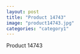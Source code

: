 ```yaml
---
layout: post
title: "Product 14743"
image: "product14743.jpg"
categories: "category1"
---
```

Product 14743
